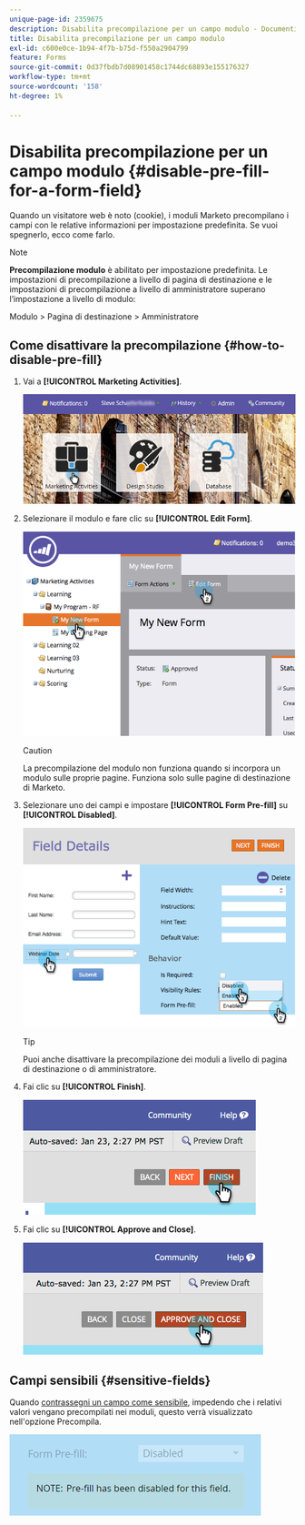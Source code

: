 ```yaml
---
unique-page-id: 2359675
description: Disabilita precompilazione per un campo modulo - Documenti Marketo - Documentazione del prodotto
title: Disabilita precompilazione per un campo modulo
exl-id: c600e0ce-1b94-4f7b-b75d-f550a2904799
feature: Forms
source-git-commit: 0d37fbdb7d08901458c1744dc68893e155176327
workflow-type: tm+mt
source-wordcount: '158'
ht-degree: 1%

---
```


# Disabilita precompilazione per un campo modulo {#disable-pre-fill-for-a-form-field}

Quando un visitatore web è noto (cookie), i moduli Marketo precompilano i campi con le relative informazioni per impostazione predefinita. Se vuoi spegnerlo, ecco come farlo.

>[!NOTE]
>
>**Precompilazione modulo** è abilitato per impostazione predefinita. Le impostazioni di precompilazione a livello di pagina di destinazione e le impostazioni di precompilazione a livello di amministratore superano l’impostazione a livello di modulo:
>
>Modulo > Pagina di destinazione > Amministratore

## Come disattivare la precompilazione {#how-to-disable-pre-fill}

1. Vai a **[!UICONTROL Marketing Activities]**.

   ![](assets/login-marketing-activities-7.png)

1. Selezionare il modulo e fare clic su **[!UICONTROL Edit Form]**.

   ![](assets/image2014-9-15-14-3a26-3a46.png)

   >[!CAUTION]
   >
   >La precompilazione del modulo non funziona quando si incorpora un modulo sulle proprie pagine. Funziona solo sulle pagine di destinazione di Marketo.

1. Selezionare uno dei campi e impostare **[!UICONTROL Form Pre-fill]** su **[!UICONTROL Disabled]**.

   ![](assets/image2014-9-15-14-3a26-3a54.png)

   >[!TIP]
   >
   >Puoi anche disattivare la precompilazione dei moduli a livello di pagina di destinazione o di amministratore.

1. Fai clic su **[!UICONTROL Finish]**.

   ![](assets/image2014-9-15-14-3a27-3a1.png)

1. Fai clic su **[!UICONTROL Approve and Close]**.

   ![](assets/image2014-9-15-14-3a27-3a6.png)

## Campi sensibili {#sensitive-fields}

Quando [contrassegni un campo come sensibile](/help/marketo/product-docs/administration/field-management/mark-a-field-as-sensitive.md), impedendo che i relativi valori vengano precompilati nei moduli, questo verrà visualizzato nell&#39;opzione Precompila.

![](assets/disable-pre-fill.png)
